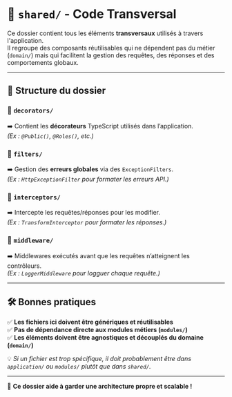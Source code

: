 # 📂 `shared/` - Code Transversal

Ce dossier contient tous les éléments **transversaux** utilisés à travers l'application.  
Il regroupe des composants réutilisables qui ne dépendent pas du métier (`domain/`) mais qui facilitent la gestion des requêtes, des réponses et des comportements globaux.

---

## 📌 Structure du dossier  

### 📁 `decorators/`  

➡️ Contient les **décorateurs** TypeScript utilisés dans l’application.  
_(Ex : `@Public()`, `@Roles()`, etc.)_

### 📁 `filters/`

➡️ Gestion des **erreurs globales** via des `ExceptionFilters`.  
_(Ex : `HttpExceptionFilter` pour formater les erreurs API.)_

### 📁 `interceptors/`

➡️ Intercepte les requêtes/réponses pour les modifier.  
_(Ex : `TransformInterceptor` pour formater les réponses.)_

### 📁 `middleware/`

➡️ Middlewares exécutés avant que les requêtes n’atteignent les contrôleurs.  
_(Ex : `LoggerMiddleware` pour logguer chaque requête.)_

---

## 🛠 Bonnes pratiques  

✅ **Les fichiers ici doivent être génériques et réutilisables**  
✅ **Pas de dépendance directe aux modules métiers (`modules/`)**  
✅ **Les éléments doivent être agnostiques et découplés du domaine (`domain/`)**  

💡 *Si un fichier est trop spécifique, il doit probablement être dans `application/` ou `modules/` plutôt que dans `shared/`.*

---

🚀 **Ce dossier aide à garder une architecture propre et scalable !**
